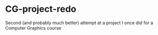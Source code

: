 # CG-project-redo
Second (and probably much better) attempt at a project I once did for a Computer Graphics course
